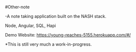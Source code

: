 #Other-note

-A note taking application built on the NASH stack. 

Node, Angular, SQL, Hapi

Demo Website: https://young-reaches-5155.herokuapp.com/#/

*This is still very much a work-in-progress.